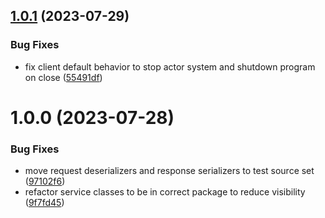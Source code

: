 ## [1.0.1](https://github.com/cake-lier/tuples-space-client/compare/v1.0.0...v1.0.1) (2023-07-29)


### Bug Fixes

* fix client default behavior to stop actor system and shutdown program on close ([55491df](https://github.com/cake-lier/tuples-space-client/commit/55491dff1cf44ff9c651bd0c387c0de43bebbc6f))

# 1.0.0 (2023-07-28)


### Bug Fixes

* move request deserializers and response serializers to test source set ([97102f6](https://github.com/cake-lier/tuples-space-client/commit/97102f64eae6f7394fb5abe13fe41258500ed75e))
* refactor service classes to be in correct package to reduce visibility ([9f7fd45](https://github.com/cake-lier/tuples-space-client/commit/9f7fd45cfeb2c93135ed6c9984b71fcb69d956b1))
